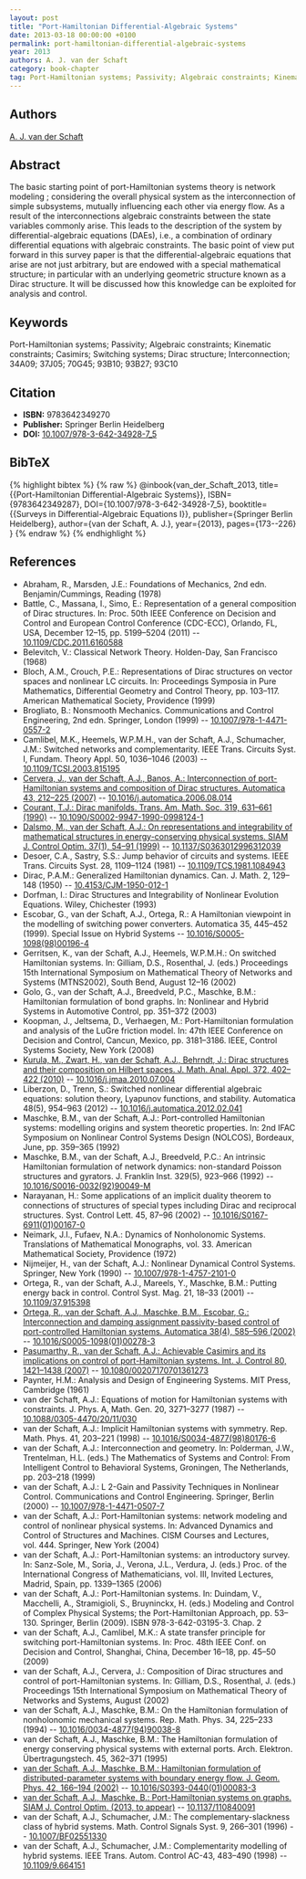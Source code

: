 ```yaml
---
layout: post
title: "Port-Hamiltonian Differential-Algebraic Systems"
date: 2013-03-18 00:00:00 +0100
permalink: port-hamiltonian-differential-algebraic-systems
year: 2013
authors: A. J. van der Schaft
category: book-chapter
tag: Port-Hamiltonian systems; Passivity; Algebraic constraints; Kinematic constraints; Casimirs; Switching systems; Dirac structure; Interconnection; 34A09; 37J05; 70G45; 93B10; 93B27; 93C10
---
```

 
## Authors
[A. J. van der Schaft](authors/arjan-van-der-schaft)
 
## Abstract
The basic starting point of port-Hamiltonian systems theory is network modeling ; considering the overall physical system as the interconnection of simple subsystems, mutually influencing each other via energy flow. As a result of the interconnections algebraic constraints between the state variables commonly arise. This leads to the description of the system by differential-algebraic equations (DAEs), i.e., a combination of ordinary differential equations with algebraic constraints. The basic point of view put forward in this survey paper is that the differential-algebraic equations that arise are not just arbitrary, but are endowed with a special mathematical structure; in particular with an underlying geometric structure known as a Dirac structure. It will be discussed how this knowledge can be exploited for analysis and control.
 
## Keywords
Port-Hamiltonian systems; Passivity; Algebraic constraints; Kinematic constraints; Casimirs; Switching systems; Dirac structure; Interconnection; 34A09; 37J05; 70G45; 93B10; 93B27; 93C10
 
## Citation
- **ISBN:** 9783642349270
- **Publisher:** Springer Berlin Heidelberg
- **DOI:** [10.1007/978-3-642-34928-7_5](https://doi.org/10.1007/978-3-642-34928-7_5)
 
## BibTeX
{% highlight bibtex %}
{% raw %}
@inbook{van_der_Schaft_2013,
  title={{Port-Hamiltonian Differential-Algebraic Systems}},
  ISBN={9783642349287},
  DOI={10.1007/978-3-642-34928-7_5},
  booktitle={{Surveys in Differential-Algebraic Equations I}},
  publisher={Springer Berlin Heidelberg},
  author={van der Schaft, A. J.},
  year={2013},
  pages={173--226}
}
{% endraw %}
{% endhighlight %}
 
## References
- Abraham, R., Marsden, J.E.: Foundations of Mechanics, 2nd edn. Benjamin/Cummings, Reading (1978)
- Battle, C., Massana, I., Simo, E.: Representation of a general composition of Dirac structures. In: Proc. 50th IEEE Conference on Decision and Control and European Control Conference (CDC-ECC), Orlando, FL, USA, December 12–15, pp. 5199–5204 (2011) -- [10.1109/CDC.2011.6160588](https://doi.org/10.1109/CDC.2011.6160588)
- Belevitch, V.: Classical Network Theory. Holden-Day, San Francisco (1968)
- Bloch, A.M., Crouch, P.E.: Representations of Dirac structures on vector spaces and nonlinear LC circuits. In: Proceedings Symposia in Pure Mathematics, Differential Geometry and Control Theory, pp. 103–117. American Mathematical Society, Providence (1999)
- Brogliato, B.: Nonsmooth Mechanics. Communications and Control Engineering, 2nd edn. Springer, London (1999) -- [10.1007/978-1-4471-0557-2](https://doi.org/10.1007/978-1-4471-0557-2)
- Camlibel, M.K., Heemels, W.P.M.H., van der Schaft, A.J., Schumacher, J.M.: Switched networks and complementarity. IEEE Trans. Circuits Syst. I, Fundam. Theory Appl. 50, 1036–1046 (2003) -- [10.1109/TCSI.2003.815195](https://doi.org/10.1109/TCSI.2003.815195)
- [Cervera, J., van der Schaft, A.J., Banos, A.: Interconnection of port-Hamiltonian systems and composition of Dirac structures. Automatica 43, 212–225 (2007)](interconnection-of-port-hamiltonian-systems-and-composition-of-dirac-structures) -- [10.1016/j.automatica.2006.08.014](https://doi.org/10.1016/j.automatica.2006.08.014)
- [Courant, T.J.: Dirac manifolds. Trans. Am. Math. Soc. 319, 631–661 (1990)](dirac-manifolds) -- [10.1090/S0002-9947-1990-0998124-1](https://doi.org/10.1090/S0002-9947-1990-0998124-1)
- [Dalsmo, M., van der Schaft, A.J.: On representations and integrability of mathematical structures in energy-conserving physical systems. SIAM J. Control Optim. 37(1), 54–91 (1999)](on-representations-and-integrability-of-mathematical-structures-in-energy-conserving-physical-systems) -- [10.1137/S0363012996312039](https://doi.org/10.1137/S0363012996312039)
- Desoer, C.A., Sastry, S.S.: Jump behavior of circuits and systems. IEEE Trans. Circuits Syst. 28, 1109–1124 (1981) -- [10.1109/TCS.1981.1084943](https://doi.org/10.1109/TCS.1981.1084943)
- Dirac, P.A.M.: Generalized Hamiltonian dynamics. Can. J. Math. 2, 129–148 (1950) -- [10.4153/CJM-1950-012-1](https://doi.org/10.4153/CJM-1950-012-1)
- Dorfman, I.: Dirac Structures and Integrability of Nonlinear Evolution Equations. Wiley, Chichester (1993)
- Escobar, G., van der Schaft, A.J., Ortega, R.: A Hamiltonian viewpoint in the modelling of switching power converters. Automatica 35, 445–452 (1999). Special Issue on Hybrid Systems -- [10.1016/S0005-1098(98)00196-4](https://doi.org/10.1016/S0005-1098(98)00196-4)
- Gerritsen, K., van der Schaft, A.J., Heemels, W.P.M.H.: On switched Hamiltonian systems. In: Gilliam, D.S., Rosenthal, J. (eds.) Proceedings 15th International Symposium on Mathematical Theory of Networks and Systems (MTNS2002), South Bend, August 12–16 (2002)
- Golo, G., van der Schaft, A.J., Breedveld, P.C., Maschke, B.M.: Hamiltonian formulation of bond graphs. In: Nonlinear and Hybrid Systems in Automotive Control, pp. 351–372 (2003)
- Koopman, J., Jeltsema, D., Verhaegen, M.: Port-Hamiltonian formulation and analysis of the LuGre friction model. In: 47th IEEE Conference on Decision and Control, Cancun, Mexico, pp. 3181–3186. IEEE, Control Systems Society, New York (2008)
- [Kurula, M., Zwart, H., van der Schaft, A.J., Behrndt, J.: Dirac structures and their composition on Hilbert spaces. J. Math. Anal. Appl. 372, 402–422 (2010)](dirac-structures-and-their-composition-on-hilbert-spaces) -- [10.1016/j.jmaa.2010.07.004](https://doi.org/10.1016/j.jmaa.2010.07.004)
- Liberzon, D., Trenn, S.: Switched nonlinear differential algebraic equations: solution theory, Lyapunov functions, and stability. Automatica 48(5), 954–963 (2012) -- [10.1016/j.automatica.2012.02.041](https://doi.org/10.1016/j.automatica.2012.02.041)
- Maschke, B.M., van der Schaft, A.J.: Port-controlled Hamiltonian systems: modelling origins and system theoretic properties. In: 2nd IFAC Symposium on Nonlinear Control Systems Design (NOLCOS), Bordeaux, June, pp. 359–365 (1992)
- Maschke, B.M., van der Schaft, A.J., Breedveld, P.C.: An intrinsic Hamiltonian formulation of network dynamics: non-standard Poisson structures and gyrators. J. Franklin Inst. 329(5), 923–966 (1992) -- [10.1016/S0016-0032(92)90049-M](https://doi.org/10.1016/S0016-0032(92)90049-M)
- Narayanan, H.: Some applications of an implicit duality theorem to connections of structures of special types including Dirac and reciprocal structures. Syst. Control Lett. 45, 87–96 (2002) -- [10.1016/S0167-6911(01)00167-0](https://doi.org/10.1016/S0167-6911(01)00167-0)
- Neimark, J.I., Fufaev, N.A.: Dynamics of Nonholonomic Systems. Translations of Mathematical Monographs, vol. 33. American Mathematical Society, Providence (1972)
- Nijmeijer, H., van der Schaft, A.J.: Nonlinear Dynamical Control Systems. Springer, New York (1990) -- [10.1007/978-1-4757-2101-0](https://doi.org/10.1007/978-1-4757-2101-0)
- Ortega, R., van der Schaft, A.J., Mareels, Y., Maschke, B.M.: Putting energy back in control. Control Syst. Mag. 21, 18–33 (2001) -- [10.1109/37.915398](https://doi.org/10.1109/37.915398)
- [Ortega, R., van der Schaft, A.J., Maschke, B.M., Escobar, G.: Interconnection and damping assignment passivity-based control of port-controlled Hamiltonian systems. Automatica 38(4), 585–596 (2002)](interconnection-and-damping-assignment-passivity-based-control-of-port-controlled-hamiltonian-systems) -- [10.1016/S0005-1098(01)00278-3](https://doi.org/10.1016/S0005-1098(01)00278-3)
- [Pasumarthy, R., van der Schaft, A.J.: Achievable Casimirs and its implications on control of port-Hamiltonian systems. Int. J. Control 80, 1421–1438 (2007)](achievable-casimirs-and-its-implications-on-control-of-port-hamiltonian-systems) -- [10.1080/00207170701361273](https://doi.org/10.1080/00207170701361273)
- Paynter, H.M.: Analysis and Design of Engineering Systems. MIT Press, Cambridge (1961)
- van der Schaft, A.J.: Equations of motion for Hamiltonian systems with constraints. J. Phys. A, Math. Gen. 20, 3271–3277 (1987) -- [10.1088/0305-4470/20/11/030](https://doi.org/10.1088/0305-4470/20/11/030)
- van der Schaft, A.J.: Implicit Hamiltonian systems with symmetry. Rep. Math. Phys. 41, 203–221 (1998) -- [10.1016/S0034-4877(98)80176-6](https://doi.org/10.1016/S0034-4877(98)80176-6)
- van der Schaft, A.J.: Interconnection and geometry. In: Polderman, J.W., Trentelman, H.L. (eds.) The Mathematics of Systems and Control: From Intelligent Control to Behavioral Systems, Groningen, The Netherlands, pp. 203–218 (1999)
- van der Schaft, A.J.: L
 2-Gain and Passivity Techniques in Nonlinear Control. Communications and Control Engineering. Springer, Berlin (2000) -- [10.1007/978-1-4471-0507-7](https://doi.org/10.1007/978-1-4471-0507-7)
- van der Schaft, A.J.: Port-Hamiltonian systems: network modeling and control of nonlinear physical systems. In: Advanced Dynamics and Control of Structures and Machines. CISM Courses and Lectures, vol. 444. Springer, New York (2004)
- van der Schaft, A.J.: Port-Hamiltonian systems: an introductory survey. In: Sanz-Sole, M., Soria, J., Verona, J.L., Verdura, J. (eds.) Proc. of the International Congress of Mathematicians, vol. III, Invited Lectures, Madrid, Spain, pp. 1339–1365 (2006)
- van der Schaft, A.J.: Port-Hamiltonian systems. In: Duindam, V., Macchelli, A., Stramigioli, S., Bruyninckx, H. (eds.) Modeling and Control of Complex Physical Systems; the Port-Hamiltonian Approach, pp. 53–130. Springer, Berlin (2009). ISBN 978-3-642-03195-3. Chap. 2
- van der Schaft, A.J., Camlibel, M.K.: A state transfer principle for switching port-Hamiltonian systems. In: Proc. 48th IEEE Conf. on Decision and Control, Shanghai, China, December 16–18, pp. 45–50 (2009)
- van der Schaft, A.J., Cervera, J.: Composition of Dirac structures and control of port-Hamiltonian systems. In: Gilliam, D.S., Rosenthal, J. (eds.) Proceedings 15th International Symposium on Mathematical Theory of Networks and Systems, August (2002)
- van der Schaft, A.J., Maschke, B.M.: On the Hamiltonian formulation of nonholonomic mechanical systems. Rep. Math. Phys. 34, 225–233 (1994) -- [10.1016/0034-4877(94)90038-8](https://doi.org/10.1016/0034-4877(94)90038-8)
- van der Schaft, A.J., Maschke, B.M.: The Hamiltonian formulation of energy conserving physical systems with external ports. Arch. Elektron. Übertragungstech. 45, 362–371 (1995)
- [van der Schaft, A.J., Maschke, B.M.: Hamiltonian formulation of distributed-parameter systems with boundary energy flow. J. Geom. Phys. 42, 166–194 (2002)](hamiltonian-formulation-of-distributed-parameter-systems-with-boundary-energy-flow) -- [10.1016/S0393-0440(01)00083-3](https://doi.org/10.1016/S0393-0440(01)00083-3)
- [van der Schaft, A.J., Maschke, B.: Port-Hamiltonian systems on graphs. SIAM J. Control Optim. (2013, to appear)](port-hamiltonian-systems-on-graphs) -- [10.1137/110840091](https://doi.org/10.1137/110840091)
- van der Schaft, A.J., Schumacher, J.M.: The complementary-slackness class of hybrid systems. Math. Control Signals Syst. 9, 266–301 (1996) -- [10.1007/BF02551330](https://doi.org/10.1007/BF02551330)
- van der Schaft, A.J., Schumacher, J.M.: Complementarity modelling of hybrid systems. IEEE Trans. Autom. Control AC-43, 483–490 (1998) -- [10.1109/9.664151](https://doi.org/10.1109/9.664151)

